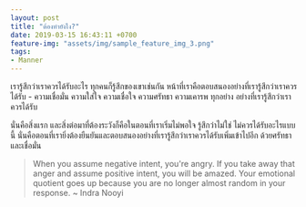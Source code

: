 ```yaml
---
layout: post
title: "ต้องทำยังไง?"
date: 2019-03-15 16:43:11 +0700
feature-img: "assets/img/sample_feature_img_3.png"
tags:
- Manner
---
```

เรารู้สึกว่าเราควรได้รับอะไร ทุกคนก็รู้สึกของเขาเช่นกัน หน้าที่เราคือตอบสนองอย่างที่เรารู้สึกว่าเราควรได้รับ - ความเชื่อมั่น ความใส่ใจ ความเชื่อใจ ความศรัทธา ความเคารพ ทุกอย่าง อย่างที่เรารู้สึกว่าเราควรได้รับ

นั่นคือสิ่งแรก และสิ่งต่อมาที่ต้องระวังก็คือในตอนที่เราเริ่มไม่พอใจ รู้สึกว่าไม่ใช่ ไม่ควรได้รับอะไรแบบนี้ นั่นคือตอนที่เรายิ่งต้องยืนยันและตอบสนองอย่างที่เรารู้สึกว่าเราควรได้รับเพิ่มเข้าไปอีก ด้วยศรัทธาและเชื่อมั่น

> When you assume negative intent, you're angry. If you take away that anger and assume positive intent, you will be amazed. Your emotional quotient goes up because you are no longer almost random in your response. ~ Indra Nooyi
